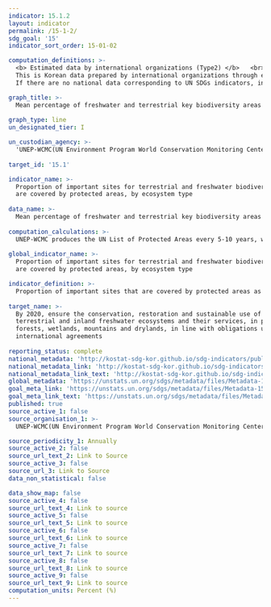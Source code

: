 ```yaml
---
indicator: 15.1.2
layout: indicator
permalink: /15-1-2/
sdg_goal: '15'
indicator_sort_order: 15-01-02

computation_definitions: >-
  <b> Estimated data by international organizations (Type2) </b>   <br>
  This is Korean data prepared by international organizations through estimation and modeling. <br>
  If there are no national data corresponding to UN SDGs indicators, international data are available for monitoring.

graph_title: >-
  Mean percentage of freshwater and terrestrial key biodiversity areas (KBAs) covered by designated protected areas
  
graph_type: line
un_designated_tier: I

un_custodian_agency: >-
  'UNEP-WCMC(UN Environment Program World Conservation Monitoring Center), IUCN(International Union for Conservation of Nature)'
  
target_id: '15.1'

indicator_name: >-
  Proportion of important sites for terrestrial and freshwater biodiversity that
  are covered by protected areas, by ecosystem type
  
data_name: >-
  Mean percentage of freshwater and terrestrial key biodiversity areas (KBAs) covered by designated protected areas
  
computation_calculations: >-
  UNEP-WCMC produces the UN List of Protected Areas every 5-10 years, which is updated on an ongoing basis in cooperation with national ministries/agencies responsible for protecte area designation and management and NGOs
  
global_indicator_name: >-
  Proportion of important sites for terrestrial and freshwater biodiversity that
  are covered by protected areas, by ecosystem type

indicator_definition: >-
  Proportion of important sites that are covered by protected areas as defined by the International Union for Conservation of Nature(IUCN)
  
target_name: >-
  By 2020, ensure the conservation, restoration and sustainable use of
  terrestrial and inland freshwater ecosystems and their services, in particular
  forests, wetlands, mountains and drylands, in line with obligations under
  international agreements
  
reporting_status: complete
national_metadata: 'http://kostat-sdg-kor.github.io/sdg-indicators/public/Metadata-15-01-02_ENG.pdf'
national_metadata_link: 'http://kostat-sdg-kor.github.io/sdg-indicators/public/Metadata-15-01-02_ENG.pdf'
national_metadata_link_text: 'http://kostat-sdg-kor.github.io/sdg-indicators/public/Metadata-15-01-02_ENG.pdf'
global_metadata: 'https://unstats.un.org/sdgs/metadata/files/Metadata-15-01-02.pdf'
goal_meta_link: 'https://unstats.un.org/sdgs/metadata/files/Metadata-15-01-02.pdf'
goal_meta_link_text: 'https://unstats.un.org/sdgs/metadata/files/Metadata-15-01-02.pdf'
published: true
source_active_1: false
source_organisation_1: >- 
  UNEP-WCMC(UN Environment Program World Conservation Monitoring Center), IUCN(International Union for Conservation of Nature)

source_periodicity_1: Annually 
source_active_2: false
source_url_text_2: Link to Source
source_active_3: false
source_url_3: Link to Source
data_non_statistical: false

data_show_map: false
source_active_4: false
source_url_text_4: Link to source
source_active_5: false
source_url_text_5: Link to source
source_active_6: false
source_url_text_6: Link to source
source_active_7: false
source_url_text_7: Link to source
source_active_8: false
source_url_text_8: Link to source
source_active_9: false
source_url_text_9: Link to source
computation_units: Percent (%)
---
```

